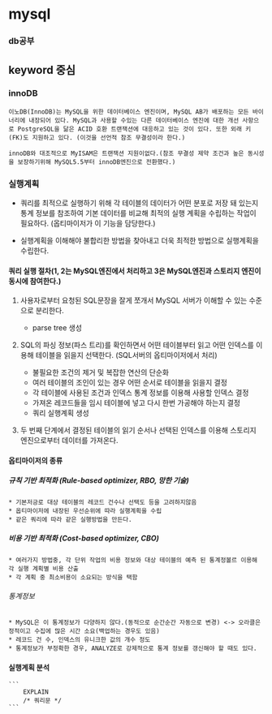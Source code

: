 # mysql
### db공부
## keyword 중심


### innoDB
```
이노DB(InnoDB)는 MySQL을 위한 데이터베이스 엔진이며, MySQL AB가 배포하는 모든 바이너리에 내장되어 있다. MySQL과 사용할 수있는 다른 데이터베이스 엔진에 대한 개선 사항으로 PostgreSQL을 닮은 ACID 호환 트랜잭션에 대응하고 있는 것이 있다. 또한 외래 키(FK)도 지원하고 있다. (이것을 선언적 참조 무결성이라 한다.)

innoDB와 대조적으로 MyISAM은 트랜잭션 지원이없다.(참조 무결성 제약 조건과 높은 동시성을 보장하기위해 MySQL5.5부터 innoDB엔진으로 전환했다.)
```

### 실행계획
* 쿼리를 최적으로 실행하기 위해 각  테이블의 데이터가 어떤 분포로 저장 돼 있는지 통계 정보를 참조하여 기본 데이터를 비교해 최적의 실행 계획을 수립하는 작업이 필요하다. (옵티마이저가 이 기능을 담당한다.)

* 실행계획을 이해해야 불합리한 방법을 찾아내고 더욱 최적한 방법으로 실행계획을 수립한다.

#### 쿼리 실행 절차(1, 2는 MySQL엔진에서 처리하고 3은 MySQL엔진과 스토리지 엔진이 동시에 참여한다.)

1. 사용자로부터 요청된 SQL문장을 잘게 쪼개서 MySQL 서버가 이해할 수 있는 수준으로 분리한다.
    * parse tree 생성

2. SQL의 파싱 정보(파스 트리)를 확인하면서 어떤 테이블부터 읽고 어떤 인덱스를 이용해 테이블을 읽을지 선택한다. (SQL서버의 옵티마이저에서 처리)
    * 불필요한 조건의 제거 및 복잡한 연산의 단순화
    * 여러 테이블의 조인이 있는 경우 어떤 순서로 테이블을 읽을지 결정
    * 각 테이블에 사용된 조건과 인덱스 통계 정보를 이용해 사용할 인덱스 결정
    * 가져온 레코드들을 임시 테이블에 넣고 다시 한번 가공해야 하는지 결정
    * 쿼리 실행계획 생성

3. 두 번째 단계에서 결정된 테이블의 읽기 순서나 선택된 인덱스를 이용해 스토리지 엔진으로부터 데이터를 가져온다.

#### 옵티마이저의 종류


##### 규칙 기반 최적화 (Rule-based optimizer, RBO, 망한 기술)
    * 기본저긍로 대상 테이블의 레코드 건수나 선택도 등을 고려하지않음
    * 옵티마이저에 내장된 우선순위에 따라 실행계획을 수립
    * 같은 쿼리에 따라 같은 실행방법을 만든다.

##### 비용 기반 최적화 (Cost-based optimizer, CBO)
    * 여러가지 방법중, 각 단위 작업의 비용 정보와 대상 테이블의 예측 된 통계정볼르 이용해 각 실행 계획별 비용 산출
    * 각 계획 중 최소비용이 소요되는 방식을 택함

###### 통계정보 
    * MySQL은 이 통계정보가 다양하지 않다.(동적으로 순간순간 자동으로 변경) <-> 오라클은 정적이고 수집에 많은 시간 소요(백업하는 경우도 있음)
    * 레코드 건 수, 인덱스의 유니크한 값의 개수 정도
    * 통계정보가 부정확한 경우, ANALYZE로 강제적으로 통계 정보를 갱신해야 할 때도 있다.

#### 실행계획 분석
    ```
        EXPLAIN 
        /* 쿼리문 */
    ```